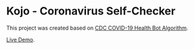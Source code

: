 # Kojo - Coronavirus Self-Checker

This project was created based on [CDC COVID-19 Health Bot Algorithm](https://github.com/CDCgov/covid19healthbot).

[Live Demo](https://coronavirus-self-checker-bot.herokuapp.com).
